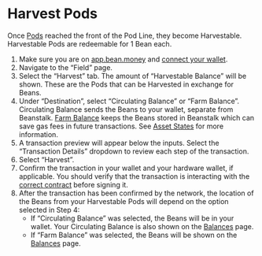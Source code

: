 # Harvest Pods

Once [Pods](../../farm/field.md#pods) reached the front of the Pod Line, they become Harvestable. Harvestable Pods are redeemable for 1 Bean each.

1. Make sure you are on [app.bean.money](https://app.bean.money/) and [connect your wallet](../getting-started/connect-wallet.md).
2. Navigate to the “Field” page.
3. Select the “Harvest” tab. The amount of “Harvestable Balance” will be shown. These are the Pods that can be Harvested in exchange for Beans.
4. Under “Destination”, select “Circulating Balance” or “Farm Balance”. Circulating Balance sends the Beans to your wallet, separate from Beanstalk. [Farm Balance](../../protocol/asset-states.md) keeps the Beans stored in Beanstalk which can save gas fees in future transactions. See [Asset States](../../protocol/asset-states.md) for more information.
5. A transaction preview will appear below the inputs. Select the “Transaction Details” dropdown to review each step of the transaction.
6. Select “Harvest”.
7. Confirm the transaction in your wallet and your hardware wallet, if applicable. You should verify that the transaction is interacting with the [correct contract](../../protocol/contracts.md) before signing it.
8. After the transaction has been confirmed by the network, the location of the Beans from your Harvestable Pods will depend on the option selected in Step 4:
   * If “Circulating Balance” was selected, the Beans will be in your wallet. Your Circulating Balance is also shown on the [Balances](https://app.bean.money/#/balances) page.
   * If “Farm Balance” was selected, the Beans will be shown on the [Balances](https://app.bean.money/#/balances) page.
